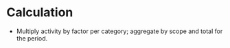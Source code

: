 # Calculation
- Multiply activity by factor per category; aggregate by scope and total for the period.
